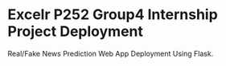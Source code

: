 # Excelr P252 Group4 Internship Project Deployment
 Real/Fake News Prediction Web App Deployment Using Flask.
